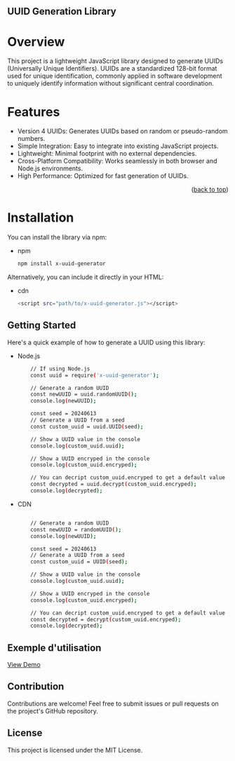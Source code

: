 <!-- Improved compatibility of back to top link: See: https://github.com/othneildrew/Best-README-Template/pull/73 -->
<a name="readme-top"></a>

<!-- ABOUT THE PROJECT -->
## UUID Generation Library
# Overview
This project is a lightweight JavaScript library designed to generate UUIDs (Universally Unique Identifiers). UUIDs are a standardized 128-bit format used for unique identification, commonly applied in software development to uniquely identify information without significant central coordination.

# Features
* Version 4 UUIDs: Generates UUIDs based on random or pseudo-random numbers.
* Simple Integration: Easy to integrate into existing JavaScript projects.
* Lightweight: Minimal footprint with no external dependencies.
* Cross-Platform Compatibility: Works seamlessly in both browser and Node.js environments.
* High Performance: Optimized for fast generation of UUIDs.

<p align="right">(<a href="#readme-top">back to top</a>)</p>

# Installation
You can install the library via npm:
* npm
    ```sh
    npm install x-uuid-generator
    ```
Alternatively, you can include it directly in your HTML:
* cdn
    ```sh
    <script src="path/to/x-uuid-generator.js"></script>
    ```
<!-- GETTING STARTED -->
## Getting Started

Here's a quick example of how to generate a UUID using this library:
* Node.js
    ```sh
        // If using Node.js
        const uuid = require('x-uuid-generator');

        // Generate a random UUID
        const newUUID = uuid.randomUUID();
        console.log(newUUID);

        const seed = 20240613
        // Generate a UUID from a seed
        const custom_uuid = uuid.UUID(seed);

        // Show a UUID value in the console
        console.log(custom_uuid.uuid);

        // Show a UUID encryped in the console
        console.log(custom_uuid.encryped);

        // You can decript custom_uuid.encryped to get a default value
        const decrypted = uuid.decrypt(custom_uuid.encryped);
        console.log(decrypted);
    ```


* CDN
    ```sh

        // Generate a random UUID
        const newUUID = randomUUID();
        console.log(newUUID);

        const seed = 20240613
        // Generate a UUID from a seed
        const custom_uuid = UUID(seed);

        // Show a UUID value in the console
        console.log(custom_uuid.uuid);

        // Show a UUID encryped in the console
        console.log(custom_uuid.encryped);

        // You can decript custom_uuid.encryped to get a default value
        const decrypted = decrypt(custom_uuid.encryped);
        console.log(decrypted);
    ```

## Exemple d'utilisation

<a href="https://github.com/likwel/uuid/blob/main/index.html">View Demo</a>

## Contribution

Contributions are welcome! Feel free to submit issues or pull requests on the project's GitHub repository.

## License

This project is licensed under the MIT License.